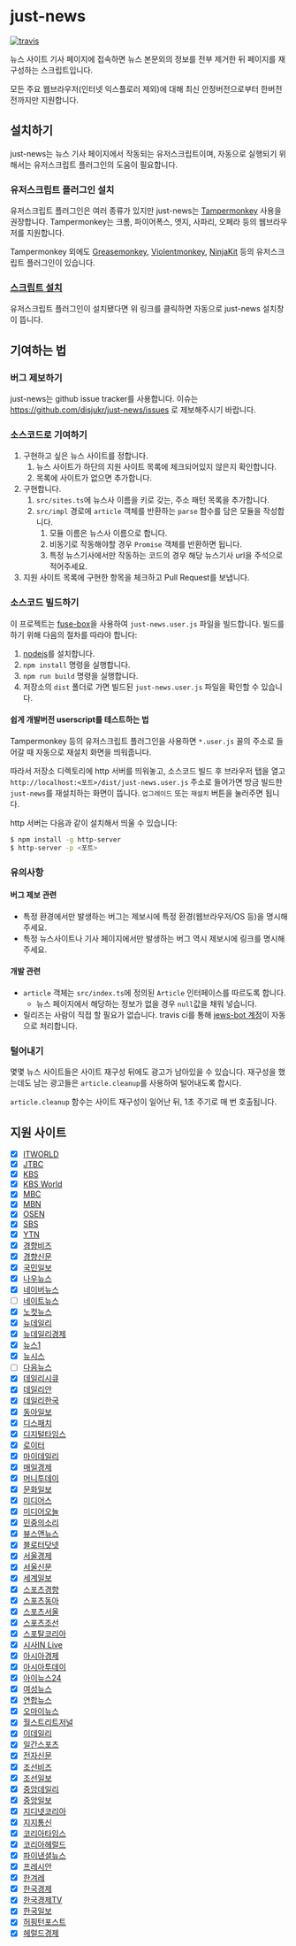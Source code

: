 # just-news

[![travis](https://travis-ci.org/disjukr/just-news.svg)](https://travis-ci.org/disjukr/just-news)

뉴스 사이트 기사 페이지에 접속하면 뉴스 본문외의 정보를 전부 제거한 뒤 페이지를 재구성하는 스크립트입니다.

모든 주요 웹브라우저(인터넷 익스플로러 제외)에 대해 최신 안정버전으로부터 한버전 전까지만 지원합니다.


## 설치하기

just-news는 뉴스 기사 페이지에서 작동되는 유저스크립트이며,
자동으로 실행되기 위해서는 유저스크립트 플러그인의 도움이 필요합니다.

### 유저스크립트 플러그인 설치

유저스크립트 플러그인은 여러 종류가 있지만 just-news는 [Tampermonkey](http://tampermonkey.net/) 사용을 권장합니다.
Tampermonkey는 크롬, 파이어폭스, 엣지, 사파리, 오페라 등의 웹브라우저를 지원합니다.

Tampermonkey 외에도
[Greasemonkey](http://www.greasespot.net/),
[Violentmonkey](https://github.com/violentmonkey/violentmonkey),
[NinjaKit](https://github.com/os0x/NinjaKit) 등의 유저스크립트 플러그인이 있습니다.

### [스크립트 설치](https://github.com/disjukr/just-news/raw/release/dist/just-news.user.js)

유저스크립트 플러그인이 설치됐다면 위 링크를 클릭하면 자동으로 just-news 설치창이 뜹니다.


## 기여하는 법

### 버그 제보하기

just-news는 github issue tracker를 사용합니다.
이슈는 https://github.com/disjukr/just-news/issues 로 제보해주시기 바랍니다.

### 소스코드로 기여하기

1. 구현하고 싶은 뉴스 사이트를 정합니다.
    1. 뉴스 사이트가 하단의 지원 사이트 목록에 체크되어있지 않은지 확인합니다.
    2. 목록에 사이트가 없으면 추가합니다.
2. 구현합니다.
    1. `src/sites.ts`에 뉴스사 이름을 키로 갖는, 주소 패턴 목록을 추가합니다.
    2. `src/impl` 경로에 `article` 객체를 반환하는 `parse` 함수를 담은 모듈을 작성합니다.
        1. 모듈 이름은 뉴스사 이름으로 합니다.
        2. 비동기로 작동해야할 경우 `Promise` 객체를 반환하면 됩니다.
        3. 특정 뉴스기사에서만 작동하는 코드의 경우 해당 뉴스기사 url을 주석으로 적어주세요.
3. 지원 사이트 목록에 구현한 항목을 체크하고 Pull Request를 보냅니다.

### 소스코드 빌드하기

이 프로젝트는 [fuse-box](http://fuse-box.org/)을 사용하여 `just-news.user.js` 파일을 빌드합니다.
빌드를 하기 위해 다음의 절차를 따라야 합니다:

1. [nodejs](https://nodejs.org/)를 설치합니다.
2. `npm install` 명령을 실행합니다.
3. `npm run build` 명령을 실행합니다.
4. 저장소의 `dist` 폴더로 가면 빌드된 `just-news.user.js` 파일을 확인할 수 있습니다.

#### 쉽게 개발버전 userscript를 테스트하는 법

Tampermonkey 등의 유저스크립트 플러그인을 사용하면
`*.user.js` 꼴의 주소로 들어갈 때 자동으로 재설치 화면을 띄워줍니다.

따라서 저장소 디렉토리에 http 서버를 띄워놓고, 소스코드 빌드 후
브라우저 탭을 열고 `http://localhost:<포트>/dist/just-news.user.js` 주소로 들어가면
방금 빌드한 `just-news`를 재설치하는 화면이 뜹니다.
`업그레이드` 또는 `재설치` 버튼을 눌러주면 됩니다.

http 서버는 다음과 같이 설치해서 띄울 수 있습니다:
```sh
$ npm install -g http-server
$ http-server -p <포트>
```

### 유의사항

#### 버그 제보 관련

* 특정 환경에서만 발생하는 버그는 제보시에 특정 환경(웹브라우저/OS 등)을 명시해주세요.
* 특정 뉴스사이트나 기사 페이지에서만 발생하는 버그 역시 제보시에 링크를 명시해주세요.

#### 개발 관련

* `article` 객체는 `src/index.ts`에 정의된 `Article` 인터페이스를 따르도록 합니다.
    * 뉴스 페이지에서 해당하는 정보가 없을 경우 `null`값을 채워 넣습니다.
* 릴리즈는 사람이 직접 할 필요가 없습니다. travis ci를 통해 [jews-bot 계정](https://github.com/jews-bot)이 자동으로 처리합니다.

### 털어내기

몇몇 뉴스 사이트들은 사이트 재구성 뒤에도 광고가 남아있을 수 있습니다.
재구성을 했는데도 남는 광고들은 `article.cleanup`를 사용하여 털어내도록 합시다.

`article.cleanup` 함수는 사이트 재구성이 일어난 뒤, 1초 주기로 매 번 호출됩니다.


## 지원 사이트

* [x] [ITWORLD](http://www.itworld.co.kr)
* [x] [JTBC](http://news.jtbc.joins.com)
* [x] [KBS](http://news.kbs.co.kr)
* [x] [KBS World](http://world.kbs.co.kr)
* [x] [MBC](http://imnews.imbc.com)
* [x] [MBN](http://mbn.mk.co.kr/pages/news/index.html)
* [x] [OSEN](http://osen.mt.co.kr)
* [x] [SBS](http://news.sbs.co.kr)
* [x] [YTN](http://www.ytn.co.kr)
* [x] [경향비즈](http://bizn.khan.co.kr)
* [x] [경향신문](http://www.khan.co.kr)
* [x] [국민일보](http://www.kmib.co.kr)
* [x] [나우뉴스](http://nownews.seoul.co.kr)
* [x] [네이버뉴스](http://news.naver.com)
* [ ] [네이트뉴스](http://news.nate.com)
* [x] [노컷뉴스](http://www.nocutnews.co.kr)
* [x] [뉴데일리](http://www.newdaily.co.kr)
* [x] [뉴데일리경제](http://biz.newdaily.co.kr)
* [x] [뉴스1](http://www.news1.kr)
* [x] [뉴시스](http://www.newsis.com)
* [ ] [다음뉴스](http://media.daum.net)
* [x] [데일리시큐](http://dailysecu.com)
* [x] [데일리안](http://www.dailian.co.kr)
* [x] [데일리한국](http://daily.hankooki.com)
* [x] [동아일보](http://www.donga.com)
* [x] [디스패치](http://www.dispatch.co.kr)
* [x] [디지털타임스](http://www.dt.co.kr)
* [x] [로이터](http://www.reuters.com)
* [x] [마이데일리](http://www.mydaily.co.kr)
* [x] [매일경제](http://www.mk.co.kr)
* [x] [머니투데이](http://www.mt.co.kr)
* [x] [문화일보](http://www.munhwa.com)
* [x] [미디어스](http://www.mediaus.co.kr)
* [x] [미디어오늘](http://www.mediatoday.co.kr)
* [x] [민중의소리](http://www.vop.co.kr)
* [x] [뷰스앤뉴스](http://www.viewsnnews.com)
* [x] [블로터닷넷](http://www.bloter.net)
* [x] [서울경제](http://economy.hankooki.com)
* [x] [서울신문](http://www.seoul.co.kr)
* [x] [세계일보](http://www.segye.com)
* [x] [스포츠경향](http://sports.khan.co.kr)
* [x] [스포츠동아](http://sports.donga.com)
* [x] [스포츠서울](http://www.sportsseoul.com)
* [x] [스포츠조선](http://sports.chosun.com)
* [x] [스포탈코리아](http://www.sportalkorea.com)
* [x] [시사IN Live](http://www.sisainlive.com)
* [x] [아시아경제](http://www.asiae.co.kr)
* [x] [아시아투데이](http://www.asiatoday.co.kr)
* [x] [아이뉴스24](http://www.inews24.com)
* [x] [여성뉴스](http://www.womennews.co.kr)
* [x] [연합뉴스](http://www.yonhapnews.co.kr)
* [x] [오마이뉴스](http://www.ohmynews.com)
* [x] [월스트리트저널](http://kr.wsj.com)
* [x] [이데일리](http://www.edaily.co.kr)
* [x] [일간스포츠](http://isplus.joins.com)
* [x] [전자신문](http://www.etnews.com)
* [x] [조선비즈](http://biz.chosun.com)
* [x] [조선일보](http://www.chosun.com)
* [x] [중앙데일리](http://koreajoongangdaily.joins.com)
* [x] [중앙일보](http://joongang.joins.com)
* [x] [지디넷코리아](http://www.zdnet.co.kr)
* [x] [지지통신](http://www.jiji.com)
* [x] [코리아타임스](http://www.koreatimes.co.kr)
* [x] [코리아헤럴드](http://www.koreaherald.com)
* [x] [파이낸셜뉴스](http://www.fnnews.com)
* [x] [프레시안](http://www.pressian.com)
* [x] [한겨레](http://www.hani.co.kr)
* [x] [한국경제](http://www.hankyung.com)
* [x] [한국경제TV](http://www.wowtv.co.kr)
* [x] [한국일보](http://www.hankookilbo.com)
* [x] [허핑턴포스트](http://www.huffingtonpost.kr)
* [x] [헤럴드경제](http://biz.heraldcorp.com)
